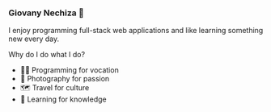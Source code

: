 ### Giovany Nechiza 👋

I enjoy programming full-stack web applications and like learning something new every day.

Why do I do what I do? 
- 👨‍💻 Programming for vocation 
- 📸 Photography for passion 
- 🗺️ Travel for culture
- 📝 Learning for knowledge


<!--
**aglopezn/aglopezn** is a ✨ _special_ ✨ repository because its `README.md` (this file) appears on your GitHub profile.

Here are some ideas to get you started:

- 🔭 I’m currently working on ...
- 🌱 I’m currently learning ...
- 👯 I’m looking to collaborate on ...
- 🤔 I’m looking for help with ...
- 💬 Ask me about ...
- 📫 How to reach me: ...
- 😄 Pronouns: ...
- ⚡ Fun fact: ...
-->
